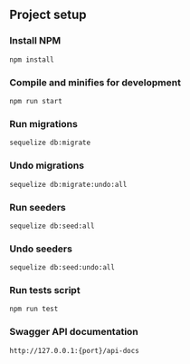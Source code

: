 ## Project setup

### Install NPM
```
npm install
```

### Compile and minifies for development
```
npm run start
```

### Run migrations
```
sequelize db:migrate
```

### Undo migrations
```
sequelize db:migrate:undo:all
```

### Run seeders
```
sequelize db:seed:all
```

### Undo seeders
```
sequelize db:seed:undo:all
```

### Run tests script
```
npm run test
```

### Swagger API documentation
```
http://127.0.0.1:{port}/api-docs
```